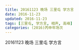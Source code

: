 ```yaml
---
title: 20161123 晚场 三里屯 学方言
date: 2016-11-23
updated: 2016-11-23
tags: [三里屯, 学方言, 相声, 高峰] 
categories: (2016)丙申年场次 
---
```

20161123 晚场 三里屯 学方言

